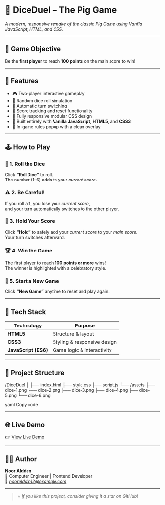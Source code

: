 # 🎲 DiceDuel – The Pig Game
*A modern, responsive remake of the classic Pig Game using Vanilla JavaScript, HTML, and CSS.*

---

## 🎯 Game Objective
Be the **first player** to reach **100 points** on the main score to win!

---

## 🚀 Features
- 🎮 Two-player interactive gameplay  
- 🎲 Random dice roll simulation  
- 🔁 Automatic turn switching  
- 💾 Score tracking and reset functionality  
- 📱 Fully responsive modular CSS design  
- 🧩 Built entirely with **Vanilla JavaScript**, **HTML5**, and **CSS3**  
- 📜 In-game rules popup with a clean overlay  

---

## 🕹️ How to Play

### 🎲 1. Roll the Dice
Click **“Roll Dice”** to roll.  
The number (1–6) adds to your *current score*.

### ⚠️ 2. Be Careful!
If you roll a **1**, you lose your *current score*,  
and your turn automatically switches to the other player.

### 🧍 3. Hold Your Score
Click **“Hold”** to safely add your *current score* to your *main score*.  
Your turn switches afterward.

### 🏆 4. Win the Game
The first player to reach **100 points or more** wins!  
The winner is highlighted with a celebratory style.

### 🔄 5. Start a New Game
Click **“New Game”** anytime to reset and play again.

---

## 🧠 Tech Stack
| Technology | Purpose |
|-------------|----------|
| **HTML5** | Structure & layout |
| **CSS3** | Styling & responsive design |
| **JavaScript (ES6)** | Game logic & interactivity |

---

## 📁 Project Structure
/DiceDuel
│
├── index.html
├── style.css
├── script.js
└── /assets
├── dice-1.png
├── dice-2.png
├── dice-3.png
├── dice-4.png
├── dice-5.png
└── dice-6.png

yaml
Copy code

---

## 🌐 Live Demo

👉 [View Live Demo](https://yourusername.github.io/DiceDuel/)

---


## 👨‍💻 Author
**Noor Aldden**  
💼 Computer Engineer | Frontend Developer  
📧 *noorelddin12@example.com*  

---

> ⭐ *If you like this project, consider giving it a star on GitHub!*
